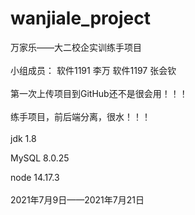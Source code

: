 # wanjiale_project
万家乐——大二校企实训练手项目
<br>
<br>
小组成员： 软件1191 李万  软件1197 张会钦
<br>
<br>
第一次上传项目到GitHub还不是很会用！！！
<br>
<br>
练手项目，前后端分离，很水！！！
<br>
<br>
jdk 1.8

MySQL 8.0.25

node 14.17.3
<br>
<br>
2021年7月9日——2021年7月21日
